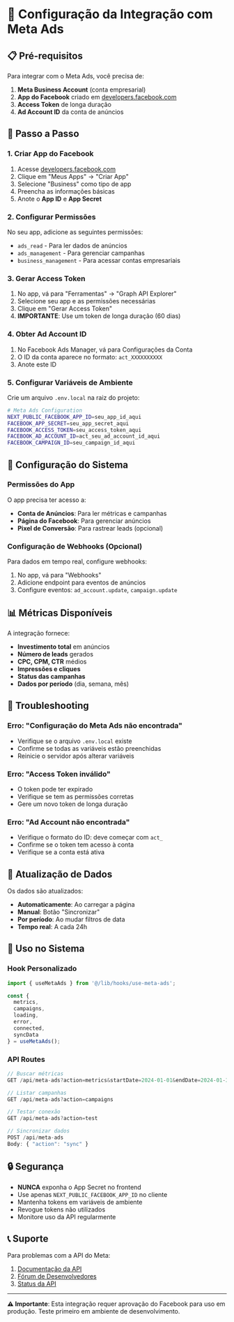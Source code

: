 # 🔗 Configuração da Integração com Meta Ads

## 📋 Pré-requisitos

Para integrar com o Meta Ads, você precisa de:

1. **Meta Business Account** (conta empresarial)
2. **App do Facebook** criado em [developers.facebook.com](https://developers.facebook.com/)
3. **Access Token** de longa duração
4. **Ad Account ID** da conta de anúncios

## 🚀 Passo a Passo

### 1. Criar App do Facebook

1. Acesse [developers.facebook.com](https://developers.facebook.com/)
2. Clique em "Meus Apps" → "Criar App"
3. Selecione "Business" como tipo de app
4. Preencha as informações básicas
5. Anote o **App ID** e **App Secret**

### 2. Configurar Permissões

No seu app, adicione as seguintes permissões:

- `ads_read` - Para ler dados de anúncios
- `ads_management` - Para gerenciar campanhas
- `business_management` - Para acessar contas empresariais

### 3. Gerar Access Token

1. No app, vá para "Ferramentas" → "Graph API Explorer"
2. Selecione seu app e as permissões necessárias
3. Clique em "Gerar Access Token"
4. **IMPORTANTE**: Use um token de longa duração (60 dias)

### 4. Obter Ad Account ID

1. No Facebook Ads Manager, vá para Configurações da Conta
2. O ID da conta aparece no formato: `act_XXXXXXXXXX`
3. Anote este ID

### 5. Configurar Variáveis de Ambiente

Crie um arquivo `.env.local` na raiz do projeto:

```bash
# Meta Ads Configuration
NEXT_PUBLIC_FACEBOOK_APP_ID=seu_app_id_aqui
FACEBOOK_APP_SECRET=seu_app_secret_aqui
FACEBOOK_ACCESS_TOKEN=seu_access_token_aqui
FACEBOOK_AD_ACCOUNT_ID=act_seu_ad_account_id_aqui
FACEBOOK_CAMPAIGN_ID=seu_campaign_id_aqui
```

## 🔧 Configuração do Sistema

### Permissões do App

O app precisa ter acesso a:

- **Conta de Anúncios**: Para ler métricas e campanhas
- **Página do Facebook**: Para gerenciar anúncios
- **Pixel de Conversão**: Para rastrear leads (opcional)

### Configuração de Webhooks (Opcional)

Para dados em tempo real, configure webhooks:

1. No app, vá para "Webhooks"
2. Adicione endpoint para eventos de anúncios
3. Configure eventos: `ad_account.update`, `campaign.update`

## 📊 Métricas Disponíveis

A integração fornece:

- **Investimento total** em anúncios
- **Número de leads** gerados
- **CPC, CPM, CTR** médios
- **Impressões e cliques**
- **Status das campanhas**
- **Dados por período** (dia, semana, mês)

## 🚨 Troubleshooting

### Erro: "Configuração do Meta Ads não encontrada"

- Verifique se o arquivo `.env.local` existe
- Confirme se todas as variáveis estão preenchidas
- Reinicie o servidor após alterar variáveis

### Erro: "Access Token inválido"

- O token pode ter expirado
- Verifique se tem as permissões corretas
- Gere um novo token de longa duração

### Erro: "Ad Account não encontrada"

- Verifique o formato do ID: deve começar com `act_`
- Confirme se o token tem acesso à conta
- Verifique se a conta está ativa

## 🔄 Atualização de Dados

Os dados são atualizados:

- **Automaticamente**: Ao carregar a página
- **Manual**: Botão "Sincronizar"
- **Por período**: Ao mudar filtros de data
- **Tempo real**: A cada 24h

## 📱 Uso no Sistema

### Hook Personalizado

```typescript
import { useMetaAds } from '@/lib/hooks/use-meta-ads';

const { 
  metrics, 
  campaigns, 
  loading, 
  error, 
  connected,
  syncData 
} = useMetaAds();
```

### API Routes

```typescript
// Buscar métricas
GET /api/meta-ads?action=metrics&startDate=2024-01-01&endDate=2024-01-31

// Listar campanhas
GET /api/meta-ads?action=campaigns

// Testar conexão
GET /api/meta-ads?action=test

// Sincronizar dados
POST /api/meta-ads
Body: { "action": "sync" }
```

## 🔒 Segurança

- **NUNCA** exponha o App Secret no frontend
- Use apenas `NEXT_PUBLIC_FACEBOOK_APP_ID` no cliente
- Mantenha tokens em variáveis de ambiente
- Revogue tokens não utilizados
- Monitore uso da API regularmente

## 📞 Suporte

Para problemas com a API do Meta:

1. [Documentação da API](https://developers.facebook.com/docs/marketing-api/)
2. [Fórum de Desenvolvedores](https://developers.facebook.com/community/)
3. [Status da API](https://developers.facebook.com/status/)

---

**⚠️ Importante**: Esta integração requer aprovação do Facebook para uso em produção. Teste primeiro em ambiente de desenvolvimento.
